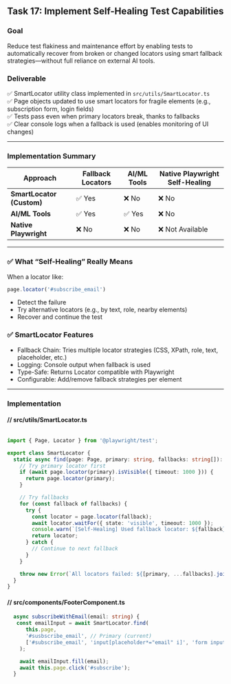 ## Task 17: Implement Self-Healing Test Capabilities

### Goal
Reduce test flakiness and maintenance effort by enabling tests to automatically recover from broken or changed locators using smart fallback strategies—without full reliance on external AI tools.

### Deliverable
✅ SmartLocator utility class implemented in `src/utils/SmartLocator.ts`  
✅ Page objects updated to use smart locators for fragile elements (e.g., subscription form, login fields)  
✅ Tests pass even when primary locators break, thanks to fallbacks  
✅ Clear console logs when a fallback is used (enables monitoring of UI changes)

---

### Implementation Summary

| Approach               | Fallback Locators | AI/ML Tools | Native Playwright Self-Healing |
|------------------------|-------------------|-------------|--------------------------------|
| **SmartLocator (Custom)** | ✅ Yes            | ❌ No       | ❌ No                          |
| **AI/ML Tools**         | ✅ Yes            | ✅ Yes      | ❌ No                          |
| **Native Playwright**   | ❌ No             | ❌ No       | ❌ Not Available               |

---

### ✅ What “Self-Healing” Really Means
When a locator like:
```typescript
page.locator('#subscribe_email')
```
- Detect the failure
- Try alternative locators (e.g., by text, role, nearby elements)
- Recover and continue the test

### ✅ SmartLocator Features
- Fallback Chain: Tries multiple locator strategies (CSS, XPath, role, text, placeholder, etc.)
- Logging: Console output when fallback is used
- Type-Safe: Returns Locator compatible with Playwright
- Configurable: Add/remove fallback strategies per element

---

### Implementation

#### // src/utils/SmartLocator.ts
``` ts

import { Page, Locator } from '@playwright/test';

export class SmartLocator {
  static async find(page: Page, primary: string, fallbacks: string[]): Promise<Locator> {
    // Try primary locator first
    if (await page.locator(primary).isVisible({ timeout: 1000 })) {
      return page.locator(primary);
    }

    // Try fallbacks
    for (const fallback of fallbacks) {
      try {
        const locator = page.locator(fallback);
        await locator.waitFor({ state: 'visible', timeout: 1000 });
        console.warn(`[Self-Healing] Used fallback locator: ${fallback} (primary failed: ${primary})`);
        return locator;
      } catch {
        // Continue to next fallback
      }
    }

    throw new Error(`All locators failed: ${[primary, ...fallbacks].join(', ')}`);
  }
}
```
#### // src/components/FooterComponent.ts

``` ts
  async subscribeWithEmail(email: string) {
   const emailInput = await SmartLocator.find(
      this.page,
      '#susbscribe_email', // Primary (current)
      ['#subscribe_email', 'input[placeholder*="email" i]', 'form input[type="email"]'] // Fallbacks
    );

    await emailInput.fill(email);
    await this.page.click('#subscribe');
  }
```



